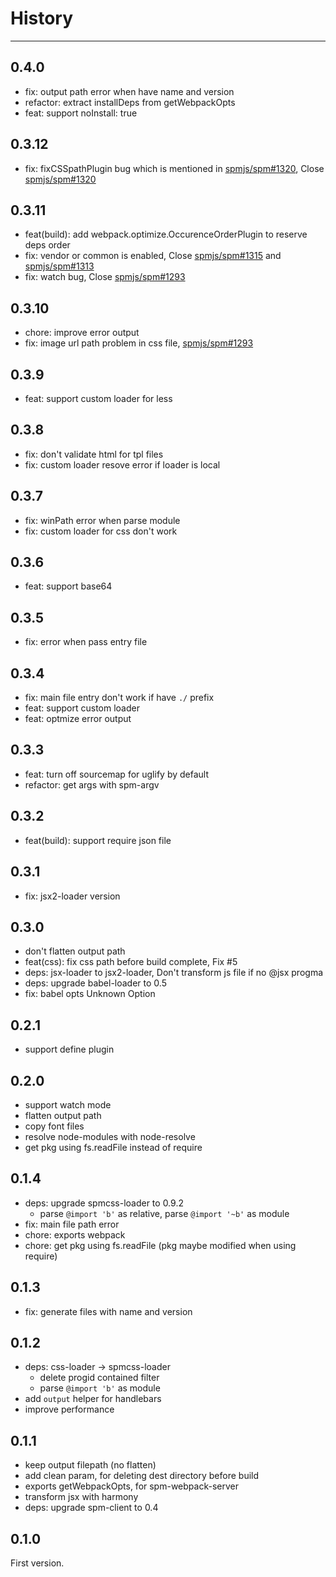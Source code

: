 # History

---

## 0.4.0

- fix: output path error when have name and version
- refactor: extract installDeps from getWebpackOpts
- feat: support noInstall: true

## 0.3.12

- fix: fixCSSpathPlugin bug which is mentioned in [spmjs/spm#1320](https://github.com/spmjs/spm/issues/1320), Close [spmjs/spm#1320](https://github.com/spmjs/spm/issues/1320)

## 0.3.11

- feat(build): add webpack.optimize.OccurenceOrderPlugin to reserve deps order
- fix: vendor or common is enabled, Close [spmjs/spm#1315](https://github.com/spmjs/spm/issues/1315) and [spmjs/spm#1313](https://github.com/spmjs/spm/issues/1313)
- fix: watch bug, Close [spmjs/spm#1293](https://github.com/spmjs/spm/issues/1293)

## 0.3.10

- chore: improve error output
- fix: image url path problem in css file, [spmjs/spm#1293](https://github.com/spmjs/spm/issues/1293)

## 0.3.9

- feat: support custom loader for less

## 0.3.8

- fix: don't validate html for tpl files
- fix: custom loader resove error if loader is local

## 0.3.7

- fix: winPath error when parse module
- fix: custom loader for css don't work

## 0.3.6

- feat: support base64

## 0.3.5

- fix: error when pass entry file

## 0.3.4

- fix: main file entry don't work if have `./` prefix
- feat: support custom loader
- feat: optmize error output

## 0.3.3

- feat: turn off sourcemap for uglify by default
- refactor: get args with spm-argv

## 0.3.2

- feat(build): support require json file

## 0.3.1

- fix: jsx2-loader version

## 0.3.0

- don't flatten output path
- feat(css): fix css path before build complete, Fix #5
- deps: jsx-loader to jsx2-loader, Don't transform js file if no @jsx progma
- deps: upgrade babel-loader to 0.5
- fix: babel opts Unknown Option

## 0.2.1

- support define plugin

## 0.2.0

- support watch mode
- flatten output path
- copy font files
- resolve node-modules with node-resolve
- get pkg using fs.readFile instead of require

## 0.1.4

- deps: upgrade spmcss-loader to 0.9.2
  - parse `@import 'b'` as relative, parse `@import '~b'` as module
- fix: main file path error
- chore: exports webpack
- chore: get pkg using fs.readFile (pkg maybe modified when using require)

## 0.1.3

- fix: generate files with name and version

## 0.1.2

- deps: css-loader -> spmcss-loader
  - delete progid contained filter
  - parse `@import 'b'` as module
- add `output` helper for handlebars
- improve performance

## 0.1.1

- keep output filepath (no flatten)
- add clean param, for deleting dest directory before build
- exports getWebpackOpts, for spm-webpack-server
- transform jsx with harmony 
- deps: upgrade spm-client to 0.4

## 0.1.0

First version.
